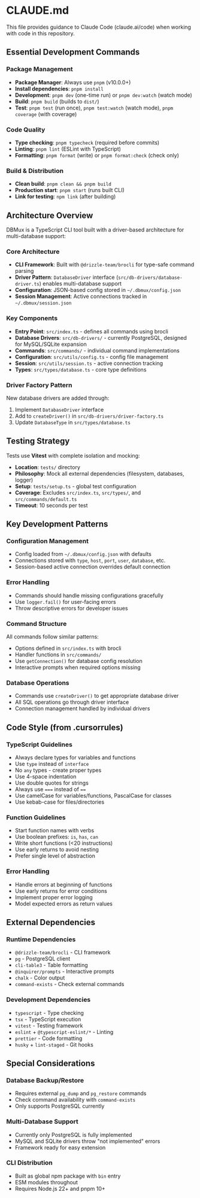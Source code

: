 # CLAUDE.md

This file provides guidance to Claude Code (claude.ai/code) when working with code in this repository.

## Essential Development Commands

### Package Management

- **Package Manager**: Always use `pnpm` (v10.0.0+)
- **Install dependencies**: `pnpm install`
- **Development**: `pnpm dev` (one-time run) or `pnpm dev:watch` (watch mode)
- **Build**: `pnpm build` (builds to `dist/`)
- **Test**: `pnpm test` (run once), `pnpm test:watch` (watch mode), `pnpm coverage` (with coverage)

### Code Quality

- **Type checking**: `pnpm typecheck` (required before commits)
- **Linting**: `pnpm lint` (ESLint with TypeScript)
- **Formatting**: `pnpm format` (write) or `pnpm format:check` (check only)

### Build & Distribution

- **Clean build**: `pnpm clean && pnpm build`
- **Production start**: `pnpm start` (runs built CLI)
- **Link for testing**: `npm link` (after building)

## Architecture Overview

DBMux is a TypeScript CLI tool built with a driver-based architecture for multi-database support:

### Core Architecture

- **CLI Framework**: Built with `@drizzle-team/brocli` for type-safe command parsing
- **Driver Pattern**: `DatabaseDriver` interface (`src/db-drivers/database-driver.ts`) enables multi-database support
- **Configuration**: JSON-based config stored in `~/.dbmux/config.json`
- **Session Management**: Active connections tracked in `~/.dbmux/session.json`

### Key Components

- **Entry Point**: `src/index.ts` - defines all commands using brocli
- **Database Drivers**: `src/db-drivers/` - currently PostgreSQL, designed for MySQL/SQLite expansion
- **Commands**: `src/commands/` - individual command implementations
- **Configuration**: `src/utils/config.ts` - config file management
- **Session**: `src/utils/session.ts` - active connection tracking
- **Types**: `src/types/database.ts` - core type definitions

### Driver Factory Pattern

New database drivers are added through:

1. Implement `DatabaseDriver` interface
2. Add to `createDriver()` in `src/db-drivers/driver-factory.ts`
3. Update `DatabaseType` in `src/types/database.ts`

## Testing Strategy

Tests use **Vitest** with complete isolation and mocking:

- **Location**: `tests/` directory
- **Philosophy**: Mock all external dependencies (filesystem, databases, logger)
- **Setup**: `tests/setup.ts` - global test configuration
- **Coverage**: Excludes `src/index.ts`, `src/types/`, and `src/commands/default.ts`
- **Timeout**: 10 seconds per test

## Key Development Patterns

### Configuration Management

- Config loaded from `~/.dbmux/config.json` with defaults
- Connections stored with `type`, `host`, `port`, `user`, `database`, etc.
- Session-based active connection overrides default connection

### Error Handling

- Commands should handle missing configurations gracefully
- Use `logger.fail()` for user-facing errors
- Throw descriptive errors for developer issues

### Command Structure

All commands follow similar patterns:

- Options defined in `src/index.ts` with brocli
- Handler functions in `src/commands/`
- Use `getConnection()` for database config resolution
- Interactive prompts when required options missing

### Database Operations

- Commands use `createDriver()` to get appropriate database driver
- All SQL operations go through driver interface
- Connection management handled by individual drivers

## Code Style (from .cursorrules)

### TypeScript Guidelines

- Always declare types for variables and functions
- Use `type` instead of `interface`
- No `any` types - create proper types
- Use 4-space indentation
- Use double quotes for strings
- Always use `===` instead of `==`
- Use camelCase for variables/functions, PascalCase for classes
- Use kebab-case for files/directories

### Function Guidelines

- Start function names with verbs
- Use boolean prefixes: `is`, `has`, `can`
- Write short functions (<20 instructions)
- Use early returns to avoid nesting
- Prefer single level of abstraction

### Error Handling

- Handle errors at beginning of functions
- Use early returns for error conditions
- Implement proper error logging
- Model expected errors as return values

## External Dependencies

### Runtime Dependencies

- `@drizzle-team/brocli` - CLI framework
- `pg` - PostgreSQL client
- `cli-table3` - Table formatting
- `@inquirer/prompts` - Interactive prompts
- `chalk` - Color output
- `command-exists` - Check external commands

### Development Dependencies

- `typescript` - Type checking
- `tsx` - TypeScript execution
- `vitest` - Testing framework
- `eslint` + `@typescript-eslint/*` - Linting
- `prettier` - Code formatting
- `husky` + `lint-staged` - Git hooks

## Special Considerations

### Database Backup/Restore

- Requires external `pg_dump` and `pg_restore` commands
- Check command availability with `command-exists`
- Only supports PostgreSQL currently

### Multi-Database Support

- Currently only PostgreSQL is fully implemented
- MySQL and SQLite drivers throw "not implemented" errors
- Framework ready for easy extension

### CLI Distribution

- Built as global npm package with `bin` entry
- ESM modules throughout
- Requires Node.js 22+ and pnpm 10+

